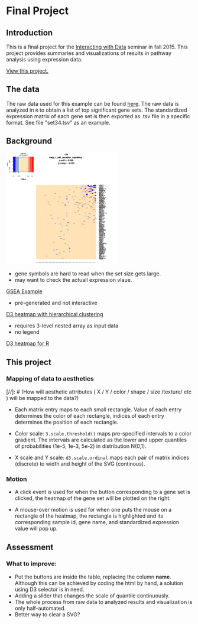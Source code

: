# Final Project

## Introduction

This is a final project for the
[Interacting with Data](https://github.com/Brown-BIOL2430-S04-Fall2015/syllabus)
seminar in fall 2015. This project provides summaries and
visualizations of results in pathway analysis using expression data.


[View this project.](https://rawgit.com/jamiezhang/finalproject/master/index.html)

## The data

The raw data used for this example can be found [here](http://www.ncbi.nlm.nih.gov/sites/GDSbrowser?acc=GDS3716). The raw data is analyzed in `R` to obtain a list of top significant gene sets. The standardized expression matrix of each gene set is then exported as .tsv file in a specific format. See file "set34.tsv" as an example.

## Background

<img  src="https://github.com/jamiezhang/finalproject/blob/master/r_heatmap.PNG" alt="A typical heatmap in R" style="width:
300px;"/>

- gene symbols are hard to read when the set size gets large.
- may want to check the actuall expression vlaue.

[GSEA Example](http://software.broadinstitute.org/gsea/resources/gsea_pnas_results/diabetes_C2.Gsea/index.html)

- pre-generated and not interactive

[D3 heatmap with hierarchical clustering](http://blog.nextgenetics.net/demo/entry0044/)

- requires 3-level nested array as input data
- no legend

[D3 heatmap for R](http://rpubs.com/jcheng/mtcars-heatmap)


## This project

### Mapping of data to aesthetics

[//]: # (How will aesthetic attributes ( X / Y / color / shape / size /texture/ etc ) will be mapped to the data?)

- Each matrix entry maps to each small rectangle. Value of each entry determines the color of each rectangle, indices of each entry determines the position of each rectangle.

- Color scale: `3.scale.threshold()` maps pre-specified intervals to a color gradient. The intervals are calculated as the lower and upper quantiles of probabilities (1e-5, 1e-3, 5e-2) in distribution N(0,1).

- X scale and Y scale: `d3.scale.ordinal` maps each pair of matrix indices (discrete) to width and height of the SVG (continous).

### Motion

- A click event is used for when the button corresponding to a gene set is clicked, the heatmap of the gene set will be plotted on the right.

- A mouse-over motion is used for when one puts the mouse on a
rectangle of the heatmap, the rectangle is highlighted and its corresponding sample id, gene name, and standardized expression value will pop up.

## Assessment

### What to improve:

- Put the buttons are inside the table, replacing the column **name**. Although this can be achieved by coding the html by hand, a solution using D3 selector is in need.
- Adding a slider that changes the scale of quantile continuously.
- The whole process from raw data to analyzed results and visualization is only  half-automated.
- Better way to clear a SVG?

